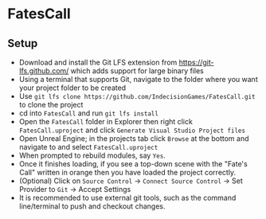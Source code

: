 # FatesCall

## Setup
- Download and install the Git LFS extension from https://git-lfs.github.com/ which adds support for large binary files
- Using a terminal that supports Git, navigate to the folder where you want your project folder to be created
- Use `git lfs clone https://github.com/IndecisionGames/FatesCall.git` to clone the project
- cd into `FatesCall` and run `git lfs install` 
- Open the `FatesCall` folder in Explorer then right click `FatesCall.uproject` and click `Generate Visual Studio Project files`
- Open Unreal Engine; in the projects tab click `Browse` at the bottom and navigate to and select `FatesCall.uproject`
- When prompted to rebuild modules, say `Yes`.
- Once it finishes loading, if you see a top-down scene with the "Fate's Call" written in orange then you have loaded the project correctly.
- (Optional) Click on `Source Control` -> `Connect Source Control` -> Set Provider to `Git` -> Accept Settings
- It is recommended to use external git tools, such as the command line/terminal to push and checkout changes.
